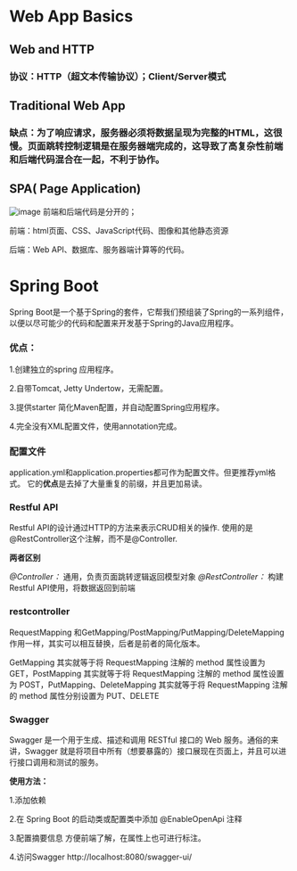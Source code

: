 # Web App Basics
## Web and HTTP
### 协议：HTTP（超文本传输协议）；Client/Server模式
## Traditional Web App
### 缺点：为了响应请求，服务器必须将数据呈现为完整的HTML，这很慢。页面跳转控制逻辑是在服务器端完成的，这导致了高复杂性前端和后端代码混合在一起，不利于协作。
## SPA( Page Application)
![image](https://user-images.githubusercontent.com/68221501/196389022-f91db934-6803-41d0-b41f-392044cbaa63.png)
前端和后端代码是分开的；

前端：html页面、CSS、JavaScript代码、图像和其他静态资源

后端：Web API、数据库、服务器端计算等的代码。
# Spring Boot
Spring Boot是一个基于Spring的套件，它帮我们预组装了Spring的一系列组件，
以便以尽可能少的代码和配置来开发基于Spring的Java应用程序。
### 优点：
1.创建独立的spring 应用程序。

2.自带Tomcat, Jetty Undertow，无需配置。

3.提供starter 简化Maven配置，并自动配置Spring应用程序。

4.完全没有XML配置文件，使用annotation完成。

### 配置文件
application.yml和application.properties都可作为配置文件。但更推荐yml格式。
它的**优点**是去掉了大量重复的前缀，并且更加易读。
### Restful API
Restful API的设计通过HTTP的方法来表示CRUD相关的操作.
使用的是@RestController这个注解，而不是@Controller.

**两者区别**

*@Controller：* 通用，负责页面跳转逻辑返回模型对象
*@RestController：* 构建Restful API使用，将数据返回到前端
### restcontroller

RequestMapping 和GetMapping/PostMapping/PutMapping/DeleteMapping 作用一样，其实可以相互替换，后者是前者的简化版本。

GetMapping 其实就等于将 RequestMapping 注解的 method 属性设置为 GET，PostMapping 其实就等于将 RequestMapping 注解的 method 属性设置为 POST，PutMapping、DeleteMapping 其实就等于将 RequestMapping 注解的 method 属性分别设置为 PUT、DELETE


### Swagger
Swagger 是一个用于生成、描述和调用 RESTful 接口的 Web 服务。通俗的来讲，Swagger 就是将项目中所有（想要暴露的）接口展现在页面上，并且可以进行接口调用和测试的服务。

**使用方法：**

1.添加依赖

2.在 Spring Boot 的启动类或配置类中添加 @EnableOpenApi 注释

3.配置摘要信息
方便前端了解，在属性上也可进行标注。

4.访问Swagger
http://localhost:8080/swagger-ui/




